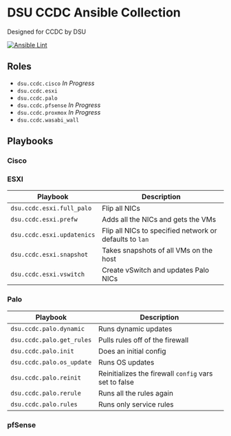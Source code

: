 # DSU CCDC Ansible Collection

Designed for CCDC by DSU

[![Ansible Lint](https://github.com/dsiemienas03/ccdc-ansible/actions/workflows/ansible_lint.yml/badge.svg)](https://github.com/dsiemienas03/ccdc-ansible/actions/workflows/ansible_lint.yml)

## Roles

- `dsu.ccdc.cisco` _In Progress_
- `dsu.ccdc.esxi`
- `dsu.ccdc.palo`
- `dsu.ccdc.pfsense` _In Progress_
- `dsu.ccdc.proxmox` _In Progress_
- `dsu.ccdc.wasabi_wall`

## Playbooks

### Cisco

  <!-- - `dsu.ccdc.cisco. -->

### ESXI
Playbook | Description
--- | ---
`dsu.ccdc.esxi.full_palo` | Flip all NICs 
`dsu.ccdc.esxi.prefw` | Adds all the NICs and gets the VMs
`dsu.ccdc.esxi.updatenics` | Flip all NICs to specified network or defaults to `lan`
`dsu.ccdc.esxi.snapshot` | Takes snapshots of all VMs on the host
`dsu.ccdc.esxi.vswitch` | Create vSwitch and updates Palo NICs

### Palo
Playbook | Description
--- | ---
`dsu.ccdc.palo.dynamic`| Runs dynamic updates
`dsu.ccdc.palo.get_rules` | Pulls rules off of the firewall
`dsu.ccdc.palo.init` | Does an initial config
`dsu.ccdc.palo.os_update` | Runs OS updates
`dsu.ccdc.palo.reinit` | Reinitializes the firewall `config` vars set to false
`dsu.ccdc.palo.rerule` | Runs all the rules again
`dsu.ccdc.palo.rules` | Runs only service rules

### pfSense

